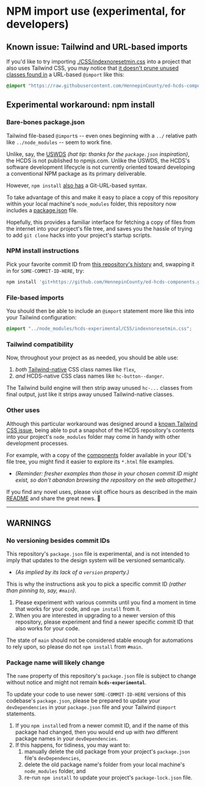 # NPM import use (experimental, for developers)

## Known issue:  Tailwind and URL-based imports

If you'd like to try importing [./CSS/indexnoresetmin.css](CSS/indexnoresetmin.css) into a project that also uses Tailwind CSS, you may notice that [it doesn't prune unused classes found in](https://github.com/tailwindlabs/tailwindcss/discussions/15391#discussioncomment-11557268) a URL-based `@import` like this:

```css
@import "https://raw.githubusercontent.com/HennepinCounty/ed-hcds-components/refs/heads/SOME-COMMIT-ID-HERE/CSS/indexnoresetmin.css";
```

## Experimental workaround:  npm install

### Bare-bones package.json

Tailwind file-based `@import`s -- even ones beginning with a `../` relative path like `../node_modules` -- seem to work fine.

Unlike, say, the [USWDS](https://www.npmjs.com/package/@uswds/uswds) _(hat tip:  thanks for the `package.json` inspiration)_, the HCDS is not published to npmjs.com.  Unlike the USWDS, the HCDS's software development lifecycle is not currently oriented toward developing a conventional NPM package as its primary deliverable.

However, `npm install` [also has](https://docs.npmjs.com/cli/commands/npm-install) a Git-URL-based syntax.

To take advantage of this and make it easy to place a copy of this repository within your local machine's `node_modules` folder, this repository now includes a [package.json](package.json) file.

Hopefully, this provides a familiar interface for fetching a copy of files from the internet into your project's file tree, and saves you the hassle of trying to add `git clone` hacks into your project's startup scripts.

### NPM install instructions

Pick your favorite commit ID from [this repository's history](https://github.com/HennepinCounty/ed-hcds-components/commits) and, swapping it in for `SOME-COMMIT-ID-HERE`, try:

```powershell
npm install 'git+https://github.com/HennepinCounty/ed-hcds-components.git#SOME-COMMIT-ID-HERE' --save-dev
```

### File-based imports

You should then be able to include an `@import` statement more like this into your Tailwind configuration:

```css
@import "../node_modules/hcds-experimental/CSS/indexnoresetmin.css";
```

### Tailwind compatibility

Now, throughout your project as as needed, you should be able use:

1. _both_ [Tailwind-native](https://tailwindcss.com/docs/styling-with-utility-classes) CSS class names like `flex`, 
1. _and_ HCDS-native CSS class names like `hc-button--danger`.

The Tailwind build engine will then strip away unused `hc-...` classes from final output, just like it strips away unused Tailwind-native classes.

### Other uses

Although this particular workaround was designed around a [known Tailwind CSS issue](https://github.com/tailwindlabs/tailwindcss/discussions/15391#discussioncomment-11557268), being able to put a snapshot of the HCDS repository's contents into your project's `node_modules` folder may come in handy with other development processes.

For example, with a copy of the [components](components) folder available in your IDE's file tree, you might find it easier to explore its `*.html` file examples.

* _(Reminder:  fresher examples than those in your chosen commit ID might exist, so don't abandon browsing the repository on the web altogether.)_

If you find any novel uses, please visit office hours as described in the main [README](README.md) and share the great news.  🎉

---

## WARNINGS

### No versioning besides commit IDs

This repository's `package.json` file is experimental, and is not intended to imply that updates to the design system will be versioned semantically.

* _(As implied by its lack of a `version` property.)_

This is why the instructions ask you to pick a specific commit ID _(rather than pinning to, say, `#main`)_.

1. Please experiment with various commits until you find a moment in time that works for your code, and `npm install` from it.
1. When you are interested in upgrading to a newer version of this repository, please experiment and find a newer specific commit ID that also works for your code.

The state of `main` should not be considered stable enough for automations to rely upon, so please do not `npm install` from `#main`.

### Package name will likely change

The `name` property of this repository's `package.json` file is subject to change without notice and might not remain **`hcds-experimental`**.

To update your code to use newer `SOME-COMMIT-ID-HERE` versions of this codebase's `package.json`, please be prepared to update your `devDependencies` in your `package.json` file and your Tailwind `@import` statements.

1. If you `npm install`ed from a newer commit ID, and if the name of this package had changed, then you would end up with _two_ different package names in your `devDependencies`.
1. If this happens, for tidiness, you may want to:
    1. manually delete the old package from your project's `package.json` file's `devDependencies`, 
    1. delete the old package name's folder from your local machine's `node_modules` folder, and 
    1. re-run `npm install` to update your project's `package-lock.json` file.